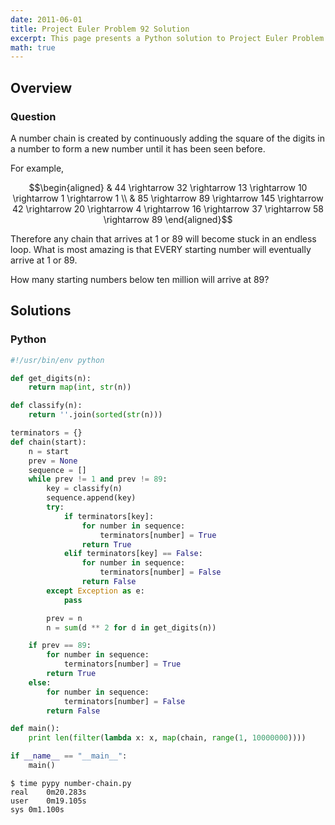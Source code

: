 ```yaml
---
date: 2011-06-01
title: Project Euler Problem 92 Solution
excerpt: This page presents a Python solution to Project Euler Problem 92.
math: true
---
```



## Overview


### Question

A number chain is created by continuously adding the square of the
digits in a number to form a new number until it has been seen before.

For example,

$$\begin{aligned}
& 44 \rightarrow 32 \rightarrow 13 \rightarrow 10 \rightarrow 1 \rightarrow 1 \\
& 85 \rightarrow 89 \rightarrow 145 \rightarrow 42 \rightarrow 20 \rightarrow 4 \rightarrow 16 \rightarrow 37 \rightarrow 58 \rightarrow 89
\end{aligned}$$

Therefore any chain that arrives at 1 or 89 will become stuck in an
endless loop. What is most amazing is that EVERY starting number will
eventually arrive at 1 or 89.

How many starting numbers below ten million will arrive at 89?






## Solutions

### Python

```python
#!/usr/bin/env python

def get_digits(n):
    return map(int, str(n))

def classify(n):
    return ''.join(sorted(str(n)))

terminators = {}
def chain(start):
    n = start
    prev = None
    sequence = []
    while prev != 1 and prev != 89:
        key = classify(n)
        sequence.append(key)
        try:
            if terminators[key]:
                for number in sequence:
                    terminators[number] = True
                return True
            elif terminators[key] == False:
                for number in sequence:
                    terminators[number] = False
                return False
        except Exception as e:
            pass

        prev = n
        n = sum(d ** 2 for d in get_digits(n))

    if prev == 89:
        for number in sequence:
            terminators[number] = True
        return True
    else:
        for number in sequence:
            terminators[number] = False
        return False

def main():
    print len(filter(lambda x: x, map(chain, range(1, 10000000))))

if __name__ == "__main__":
    main()
```


```
$ time pypy number-chain.py
real	0m20.283s
user	0m19.105s
sys	0m1.100s
```



